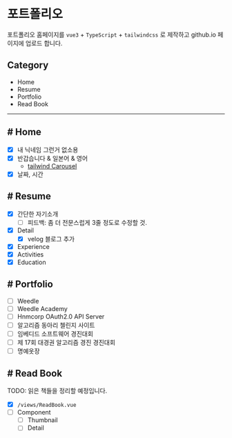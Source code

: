 # 포트폴리오

포트폴리오 홈페이지를 `vue3` + `TypeScript` + `tailwindcss` 로 제작하고 github.io 페이지에 업로드 합니다.

## Category

- Home
- Resume
- Portfolio
- Read Book

<hr>

## # Home

- [x] 내 닉네임 그런거 없소용
- [x] 반갑습니다 & 일본어 & 영어
  - [tailwind Carousel](https://devdojo.com/tnylea/creating-a-slider-with-tailwind-css)
- [x] 날짜, 시간

## # Resume

- [x] 간단한 자기소개
  - [ ] 피드백: 좀 더 전문스럽게 3줄 정도로 수정할 것.
- [x] Detail
  - [x] velog 블로그 추가
- [x] Experience
- [x] Activities
- [x] Education

## # Portfolio

- [ ] Weedle
- [ ] Weedle Academy
- [ ] Hnmcorp OAuth2.0 API Server
- [ ] 알고리즘 동아리 첼린지 사이트
- [ ] 임베디드 소프트웨어 경진대회
- [ ] 제 17회 대경권 알고리즘 경진 경진대회
- [ ] 명예옷장
<!-- - [ ] NestJS Community -->

## # Read Book

TODO: 읽은 책들을 정리할 예정입니다.

- [x] `/views/ReadBook.vue`
- [ ] Component
  - [ ] Thumbnail
  - [ ] Detail
